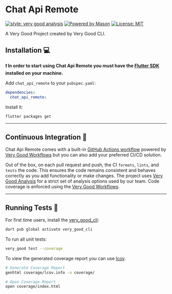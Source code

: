 # Chat Api Remote

[![style: very good analysis][very_good_analysis_badge]][very_good_analysis_link]
[![Powered by Mason](https://img.shields.io/endpoint?url=https%3A%2F%2Ftinyurl.com%2Fmason-badge)](https://github.com/felangel/mason)
[![License: MIT][license_badge]][license_link]

A Very Good Project created by Very Good CLI.

## Installation 💻

**❗ In order to start using Chat Api Remote you must have the [Flutter SDK][flutter_install_link] installed on your machine.**

Add `chat_api_remote` to your `pubspec.yaml`:

```yaml
dependencies:
  chat_api_remote:
```

Install it:

```sh
flutter packages get
```

---

## Continuous Integration 🤖

Chat Api Remote comes with a built-in [GitHub Actions workflow][github_actions_link] powered by [Very Good Workflows][very_good_workflows_link] but you can also add your preferred CI/CD solution.

Out of the box, on each pull request and push, the CI `formats`, `lints`, and `tests` the code. This ensures the code remains consistent and behaves correctly as you add functionality or make changes. The project uses [Very Good Analysis][very_good_analysis_link] for a strict set of analysis options used by our team. Code coverage is enforced using the [Very Good Workflows][very_good_coverage_link].

---

## Running Tests 🧪

For first time users, install the [very_good_cli][very_good_cli_link]:

```sh
dart pub global activate very_good_cli
```

To run all unit tests:

```sh
very_good test --coverage
```

To view the generated coverage report you can use [lcov](https://github.com/linux-test-project/lcov).

```sh
# Generate Coverage Report
genhtml coverage/lcov.info -o coverage/

# Open Coverage Report
open coverage/index.html
```

[flutter_install_link]: https://docs.flutter.dev/get-started/install
[github_actions_link]: https://docs.github.com/en/actions/learn-github-actions
[license_badge]: https://img.shields.io/badge/license-MIT-blue.svg
[license_link]: https://opensource.org/licenses/MIT
[logo_black]: https://raw.githubusercontent.com/VGVentures/very_good_brand/main/styles/README/vgv_logo_black.png#gh-light-mode-only
[logo_white]: https://raw.githubusercontent.com/VGVentures/very_good_brand/main/styles/README/vgv_logo_white.png#gh-dark-mode-only
[mason_link]: https://github.com/felangel/mason
[very_good_analysis_badge]: https://img.shields.io/badge/style-very_good_analysis-B22C89.svg
[very_good_analysis_link]: https://pub.dev/packages/very_good_analysis
[very_good_cli_link]: https://pub.dev/packages/very_good_cli
[very_good_coverage_link]: https://github.com/marketplace/actions/very-good-coverage
[very_good_ventures_link]: https://verygood.ventures
[very_good_ventures_link_light]: https://verygood.ventures#gh-light-mode-only
[very_good_ventures_link_dark]: https://verygood.ventures#gh-dark-mode-only
[very_good_workflows_link]: https://github.com/VeryGoodOpenSource/very_good_workflows

